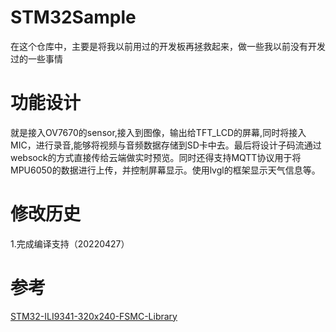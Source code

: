# STM32Sample
在这个仓库中，主要是将我以前用过的开发板再拯救起来，做一些我以前没有开发过的一些事情

# 功能设计
就是接入OV7670的sensor,接入到图像，输出给TFT_LCD的屏幕,同时将接入MIC，进行录音,能够将视频与音频数据存储到SD卡中去。最后将设计子码流通过websock的方式直接传给云端做实时预览。同时还得支持MQTT协议用于将MPU6050的数据进行上传，并控制屏幕显示。使用lvgl的框架显示天气信息等。

# 修改历史
1.完成编译支持（20220427）

# 参考

[STM32-ILI9341-320x240-FSMC-Library](https://github.com/taburyak/STM32-ILI9341-320x240-FSMC-Library)